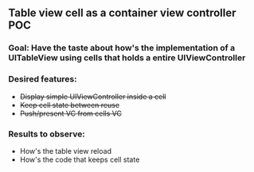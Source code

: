 ## Table view cell as a container view controller POC

### Goal: Have the taste about how's the implementation of a UITableView using cells that holds a entire UIViewController

### Desired features:
* ~~Display simple UIViewController inside a cell~~
* ~~Keep cell state between reuse~~
* ~~Push/present VC from cells VC~~

### Results to observe:
* How's the table view reload
* How's the code that keeps cell state
